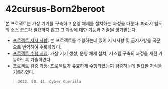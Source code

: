 # 42cursus-Born2beroot

본 프로젝트는 가상 기기를 구축하고 운영 체제를 설치하는 과정을 다룬다. 따라서 별도의 소스 코드가 필요하지 않고 그 과정에 대한 기능과 기술을 평가받는다.

- [프로젝트 지시 사항](subject.md): 본 프로젝트를 수행하는데 있어 지시사항 및 금지사항을 국문으로 번역하여 수록하였다.
- [프로젝트 수행 지침](procedures.md): 가상 기기 생성, 운영 체제 설치, 시스템 구축의 과정을 재현 가능하도록 기술하였다.
- [프로젝트 검증 과정](verification.md): 프로젝트가 유효하게 수행되었는지 검증하는데 필요한 지식을 기록하였다.

> `2022. 08. 11. Cyber Guerilla`
